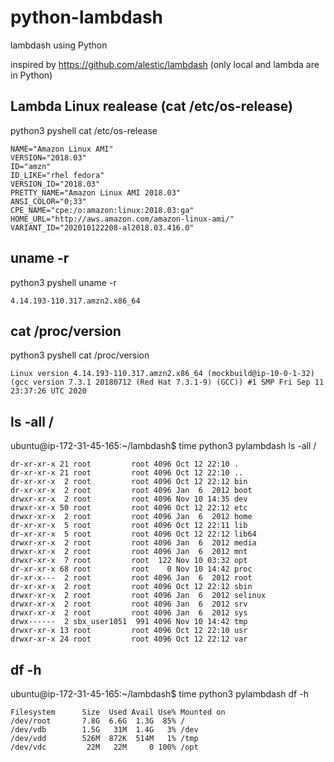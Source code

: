 # python-lambdash
lambdash using Python

inspired by https://github.com/alestic/lambdash (only local and lambda are in Python)

## Lambda Linux realease (cat /etc/os-release)
python3 pyshell cat /etc/os-release
```
NAME="Amazon Linux AMI"
VERSION="2018.03"
ID="amzn"
ID_LIKE="rhel fedora"
VERSION_ID="2018.03"
PRETTY_NAME="Amazon Linux AMI 2018.03"
ANSI_COLOR="0;33"
CPE_NAME="cpe:/o:amazon:linux:2018.03:ga"
HOME_URL="http://aws.amazon.com/amazon-linux-ami/"
VARIANT_ID="202010122208-al2018.03.416.0"
```
## uname -r
python3 pyshell uname -r
```
4.14.193-110.317.amzn2.x86_64
```
## cat /proc/version
python3 pyshell cat /proc/version
```
Linux version 4.14.193-110.317.amzn2.x86_64 (mockbuild@ip-10-0-1-32) (gcc version 7.3.1 20180712 (Red Hat 7.3.1-9) (GCC)) #1 SMP Fri Sep 11 23:37:26 UTC 2020
```




##  ls -all /


ubuntu@ip-172-31-45-165:~/lambdash$ time python3 pylambdash ls -all /
```
dr-xr-xr-x 21 root         root 4096 Oct 12 22:10 .
dr-xr-xr-x 21 root         root 4096 Oct 12 22:10 ..
dr-xr-xr-x  2 root         root 4096 Oct 12 22:12 bin
dr-xr-xr-x  2 root         root 4096 Jan  6  2012 boot
drwxr-xr-x  2 root         root 4096 Nov 10 14:35 dev
drwxr-xr-x 50 root         root 4096 Oct 12 22:12 etc
drwxr-xr-x  2 root         root 4096 Jan  6  2012 home
dr-xr-xr-x  5 root         root 4096 Oct 12 22:11 lib
dr-xr-xr-x  5 root         root 4096 Oct 12 22:12 lib64
drwxr-xr-x  2 root         root 4096 Jan  6  2012 media
drwxr-xr-x  2 root         root 4096 Jan  6  2012 mnt
drwxr-xr-x  7 root         root  122 Nov 10 03:32 opt
dr-xr-xr-x 68 root         root    0 Nov 10 14:42 proc
dr-xr-x---  2 root         root 4096 Jan  6  2012 root
dr-xr-xr-x  2 root         root 4096 Oct 12 22:12 sbin
drwxr-xr-x  2 root         root 4096 Jan  6  2012 selinux
drwxr-xr-x  2 root         root 4096 Jan  6  2012 srv
drwxr-xr-x  2 root         root 4096 Jan  6  2012 sys
drwx------  2 sbx_user1051  991 4096 Nov 10 14:42 tmp
drwxr-xr-x 13 root         root 4096 Oct 12 22:10 usr
drwxr-xr-x 24 root         root 4096 Oct 12 22:12 var
```

##  df -h


ubuntu@ip-172-31-45-165:~/lambdash$ time python3 pylambdash df -h
```
Filesystem      Size  Used Avail Use% Mounted on
/dev/root       7.8G  6.6G  1.3G  85% /
/dev/vdb        1.5G   31M  1.4G   3% /dev
/dev/vdd        526M  872K  514M   1% /tmp
/dev/vdc         22M   22M     0 100% /opt
```

